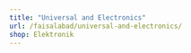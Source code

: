 ```yaml
---
title: "Universal and Electronics"
url: /faisalabad/universal-and-electronics/
shop: Elektronik
---
```

